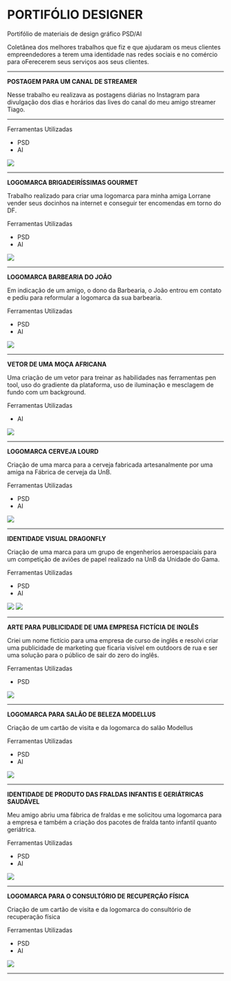 # PORTIFÓLIO DESIGNER

Portifólio de materiais de design gráfico PSD/AI

Coletânea dos melhores trabalhos que fiz e que ajudaram os meus clientes empreendedores a terem uma identidade nas redes sociais e no comércio para oFerecerem seus serviços aos seus clientes.

____________________________________________________________________________________________________________________________________________________________________________

**POSTAGEM PARA UM CANAL DE STREAMER**

Nesse trabalho eu realizava as postagens diárias no Instagram para divulgação dos dias e horários das lives do canal do meu amigo streamer Tiago.
****************************************************************************************************************************************************************************
Ferramentas Utilizadas
 - PSD 
 - AI

![](https://mir-s3-cdn-cf.behance.net/project_modules/max_1200/dbb81279255317.5cbdfdd8565d3.png)

----------------------------------------------------------------------------------------------------------------------------------------------------------------------------

**LOGOMARCA BRIGADEIRÍSSIMAS GOURMET**

Trabalho realizado para criar uma logomarca para minha amiga Lorrane vender seus docinhos na internet e conseguir ter encomendas em torno do DF.

Ferramentas Utilizadas
 - PSD 
 - AI


![](https://mir-s3-cdn-cf.behance.net/project_modules/fs/6f5bf671023407.5bf8385fe1168.png)

----------------------------------------------------------------------------------------------------------------------------------------------------------------------------

**LOGOMARCA BARBEARIA DO JOÃO**

Em indicação de um amigo, o dono da Barbearia, o João entrou em contato e pediu para reformular a logomarca da sua barbearia.

Ferramentas Utilizadas
 - PSD 
 - AI

![](https://mir-s3-cdn-cf.behance.net/project_modules/fs/6d5ee471023407.5bf8385fe2e80.png)

----------------------------------------------------------------------------------------------------------------------------------------------------------------------------

**VETOR DE UMA MOÇA AFRICANA**

Uma criação de um vetor para treinar as habilidades nas ferramentas pen tool, uso do gradiente da plataforma, uso de iluminação e mesclagem de fundo com um background.

Ferramentas Utilizadas
 - AI

![](https://mir-s3-cdn-cf.behance.net/project_modules/fs/d71d6971023407.5bf8385fe7a11.png)

----------------------------------------------------------------------------------------------------------------------------------------------------------------------------

**LOGOMARCA CERVEJA LOURD**

Criação de uma marca para a cerveja fabricada artesanalmente por uma amiga na Fábrica de cerveja da UnB.

Ferramentas Utilizadas
 - PSD 
 - AI

![](https://mir-s3-cdn-cf.behance.net/project_modules/fs/6078a371023407.5bf8385fe89b4.png)

----------------------------------------------------------------------------------------------------------------------------------------------------------------------------

**IDENTIDADE VISUAL DRAGONFLY**

Criação de uma marca para um grupo de engenherios aeroespaciais para um competição de aviões de papel realizado na UnB da Unidade do Gama.

Ferramentas Utilizadas
 - PSD 
 - AI

![](https://mir-s3-cdn-cf.behance.net/project_modules/fs/c1c26471023407.5bf8385fe1ddb.png)
![](https://mir-s3-cdn-cf.behance.net/project_modules/fs/fc4d3771023407.5bf8385fe5ae0.png)

----------------------------------------------------------------------------------------------------------------------------------------------------------------------------

**ARTE PARA PUBLICIDADE DE UMA EMPRESA FICTÍCIA DE INGLÊS**

Criei um nome fictício para uma empresa de curso de inglês e resolvi criar uma publicidade de marketing que ficaria visível em outdoors de rua e ser uma solução para o público de sair do zero do inglês.

Ferramentas Utilizadas
 - PSD

![](https://mir-s3-cdn-cf.behance.net/project_modules/fs/0b895571023407.5bf8385fea64e.png)

----------------------------------------------------------------------------------------------------------------------------------------------------------------------------

**LOGOMARCA PARA SALÃO DE BELEZA MODELLUS**

Criação de um cartão de visita e da logomarca do salão Modellus

Ferramentas Utilizadas
 - PSD 
 - AI

![](https://mir-s3-cdn-cf.behance.net/project_modules/max_1200/cf1f7071023407.5bf8385fe4bdb.png)

----------------------------------------------------------------------------------------------------------------------------------------------------------------------------

**IDENTIDADE DE PRODUTO DAS FRALDAS INFANTIS E GERIÁTRICAS SAUDÁVEL**

Meu amigo abriu uma fábrica de fraldas e me solicitou uma logomarca para a empresa e também a criação dos pacotes de fralda tanto infantil quanto geriátrica.

Ferramentas Utilizadas
 - PSD 
 - AI

![](https://mir-s3-cdn-cf.behance.net/project_modules/fs/37ec6571023407.5bf8385fe97ca.png)

----------------------------------------------------------------------------------------------------------------------------------------------------------------------------

**LOGOMARCA PARA O CONSULTÓRIO DE RECUPERÇÃO FÍSICA**

Criação de um cartão de visita e da logomarca do consultório de recuperação física

Ferramentas Utilizadas
 - PSD 
 - AI

![](https://mir-s3-cdn-cf.behance.net/project_modules/disp/376c9c71023407.5bf8385fdea88.png)

----------------------------------------------------------------------------------------------------------------------------------------------------------------------------



